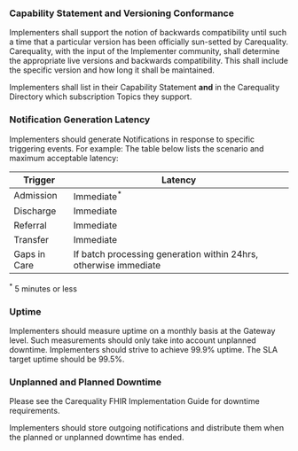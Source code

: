 ### Capability Statement and Versioning Conformance

Implementers shall support the notion of backwards compatibility until such a time that a particular version has been officially sun-setted by Carequality. Carequality, with the input of the Implementer community, shall determine the appropriate live versions and backwards compatibility. This shall include the specific version and how long it shall be maintained.

Implementers shall list in their Capability Statement **and** in the Carequality Directory which subscription Topics they support.

### Notification Generation Latency

Implementers should generate Notifications in response to specific triggering events. For example: The table below lists the scenario and maximum acceptable latency:

|Trigger      | Latency|
|------------ | ----------------------------------------------------------------|
Admission    | Immediate<sup>*</sup>
Discharge    | Immediate
Referral     | Immediate
Transfer     | Immediate
Gaps in Care | If batch processing generation within 24hrs, otherwise immediate

<sup>*</sup> 5 minutes or less

### Uptime

Implementers should measure uptime on a monthly basis at the Gateway level. Such measurements should only take into account unplanned downtime. Implementers should strive to achieve 99.9% uptime. The SLA target uptime should be 99.5%.

### Unplanned and Planned Downtime

Please see the Carequality FHIR Implementation Guide for downtime requirements.

Implementers should store outgoing notifications and distribute them when the planned or unplanned downtime has ended.
